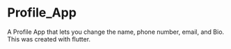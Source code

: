 # Profile_App
A Profile App that lets you change the name, phone number, email, and Bio. This was created with flutter.
